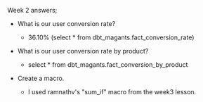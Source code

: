 Week 2 answers;

* What is our user conversion rate?

    - 36.10% (select * from dbt_magants.fact_conversion_rate)

* What is our user conversion rate by product?

    - select * from dbt_magants.fact_conversion_by_product

* Create a macro.

    - I used ramnathv's "sum_if" macro from the week3 lesson.